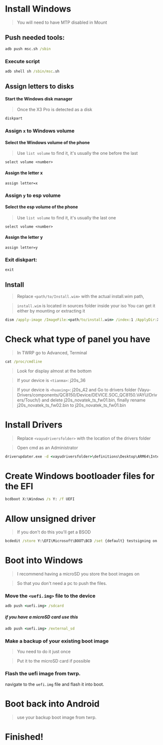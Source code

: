 # Install Windows
> You will need to have MTP disabled in Mount

## Push needed tools:
```cmd
adb push msc.sh /sbin
```

### Execute script

```cmd
adb shell sh /sbin/msc.sh
```

  

## Assign letters to disks
  

#### Start the Windows disk manager

> Once the X3 Pro is detected as a disk

```cmd
diskpart
```


### Assign `x` to Windows volume

#### Select the Windows volume of the phone
> Use `list volume` to find it, it's usually the one before the last

```diskpart
select volume <number>
```

#### Assign the letter x
```diskpart
assign letter=x
```

### Assign `y` to esp volume

#### Select the esp volume of the phone
> Use `list volume` to find it, it's usually the last one

```diskpart
select volume <number>
```

#### Assign the letter y

```diskpart
assign letter=y
```

### Exit diskpart:
```diskpart
exit
```

  
  

## Install

> Replace `<path/to/Install.wim>` with the actual install.wim path,

> `install.wim` is located in sources folder inside your iso
> You can get it either by mounting or extracting it

```cmd
dism /apply-image /ImageFile:<path/to/install.wim> /index:1 /ApplyDir:X:\
```

# Check what type of panel you have

> In TWRP go to Advanced, Terminal

 ```cmd
 cat /proc/cmdline
```
> Look for display almost at the bottom

> If your device is `<tianma>`: j20s_36 

> If your device is `<huaxing>`: j20s_42 and Go to drivers folder (Vayu-Drivers/components/QC8150/Device/DEVICE.SOC_QC8150.VAYU/Drivers/Touch/) and delete j20s_novatek_ts_fw01.bin, finally rename j20s_novatek_ts_fw02.bin to j20s_novatek_ts_fw01.bin

# Install Drivers

> Replace `<vayudriversfolder>` with the location of the drivers folder

> Open cmd as an Administrator

```cmd
driverupdater.exe -d <vayudriversfolder>\definitions\Desktop\ARM64\Internal\vayu.txt -r <vayudriversfolder> -p X:
```

  

# Create Windows bootloader files for the EFI

```cmd
bcdboot X:\Windows /s Y: /f UEFI
```

  
  

# Allow unsigned driver

> If you don't do this you'll get a BSOD

```cmd
bcdedit /store Y:\EFI\Microsoft\BOOT\BCD /set {default} testsigning on
```

# Boot into Windows
> I recommend having a microSD you store the boot images on

> So that you don't need a pc to push the files.

### Move the `<uefi.img>` file to the device

```cmd
adb push <uefi.img> /sdcard
```

##### if you have a microSD card use this

```cmd
adb push <uefi.img> /external_sd
```


### Make a backup of your existing boot image
> You need to do it just once

> Put it to the microSD card if possible


### Flash the uefi image from twrp.
navigate to the `uefi.img` file and flash it into boot.

# Boot back into Android
> use your backup boot image from twrp.

# Finished!
